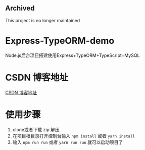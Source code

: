 ## Archived

This project is no longer maintained

# Express-TypeORM-demo
Node.js后台项目搭建使用Express+TypeORM+TypeScript+MySQL
# CSDN 博客地址
[CSDN 博客地址](https://blog.csdn.net/Rotten_LKZ/article/details/109250387)
# 使用步骤
1. clone或者下载 zip 解压
2. 在项目根目录打开控制台输入 ``npm install`` 或者 ``yarn install``
3. 输入 ``npm run run`` 或者 ``yarn run run`` 就可以启动项目了
